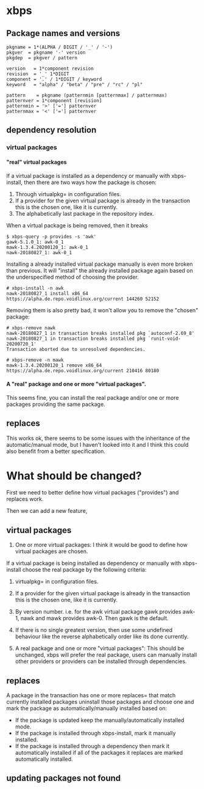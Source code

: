 # xbps

## Package names and versions

```
pkgname = 1*(ALPHA / DIGIT / '_' / '-')
pkgver  = pkgname '-' version
pkgdep  = pkgver / pattern
```

```
version   = 1*component revision
revision  = '_' 1*DIGIT
component = '.' / 1*DIGIT / keyword
keyword   = "alpha" / "beta" / "pre" / "rc" / "pl"
```

```
pattern    = pkgname (patternmin [patternmax] / patternmax)
patternver = 1*component [revision]
patternmin = '>' ['='] patternver
patternmax = '<' ['='] patternver
```

## dependency resolution

### virtual packages

#### "real" virtual packages

If a virtual package is installed as a dependency or
manually with xbps-install, then there are two ways
how the package is chosen:

1. Through virtualpkg= in configuration files.
2. If a provider for the given virtual package is already in the transaction
   this is the chosen one, like it is currently.
3. The alphabetically last package in the repository index.

When a virtual package is being removed,
then it breaks

```
$ xbps-query -p provides -s 'awk'
gawk-5.1.0_1: awk-0_1
mawk-1.3.4.20200120_1: awk-0_1
nawk-20180827_1: awk-0_1
```

Installing a already installed virtual package manually
is even more broken than previous. It will "install" the
already installed package again based on the underspecified
method of choosing the provider.

```
# xbps-install -n awk
nawk-20180827_1 install x86_64 https://alpha.de.repo.voidlinux.org/current 144260 52152
```

Removing them is also pretty bad, it won't allow you to remove the "chosen" package:

```
# xbps-remove nawk
nawk-20180827_1 in transaction breaks installed pkg `autoconf-2.69_8'
nawk-20180827_1 in transaction breaks installed pkg `runit-void-20200720_1'
Transaction aborted due to unresolved dependencies.

# xbps-remove -n mawk
mawk-1.3.4.20200120_1 remove x86_64 https://alpha.de.repo.voidlinux.org/current 210416 80180
```

#### A "real" package and one or more "virtual packages".

This seems fine, you can install the real package and/or one or more packages
providing the same package.


## replaces

This works ok, there seems to be some issues with the inheritance of
the automatic/manual mode, but I haven't looked into it and I think this could
also benefit from a better specification.

# What should be changed?

First we need to better define how virtual packages ("provides") and replaces
work.

Then we can add a new feature, 

## virtual packages

1. One or more virtual packages:
  I think it would be good to define how virtual packages are chosen.

  If a virtual package is being installed as dependency or manually
  with xbps-install choose the real package by the following criteria:
  1. virtualpkg= in configuration files.
  2. If a provider for the given virtual package is already in the transaction
     this is the chosen one, like it is currently.
  3. By version number. i.e. for the awk virtual package
     gawk provides awk-1, nawk and mawk provides awk-0.
     Then gawk is the default.
  4. If there is no single greatest version,
     then use some undefined behaviour like
     the reverse alphabetically order like its done currently.

2. A real package and one or more "virtual packages":
  This should be unchanged, xbps will prefer the real package,
  users can manually install other providers or providers can be
  installed through dependencies.


## replaces

A package in the transaction has one or more replaces= that match
currently installed packages uninstall those packages and choose one
and mark the package as automatically/manually installed based on:
- If the package is updated keep the manually/automatically installed mode.
- If the package is installed through xbps-install, mark it manually installed.
- If the package is installed through a dependency then mark it automatically
  installed if all of the packages it replaces are marked automatically installed.


## updating packages not found 
